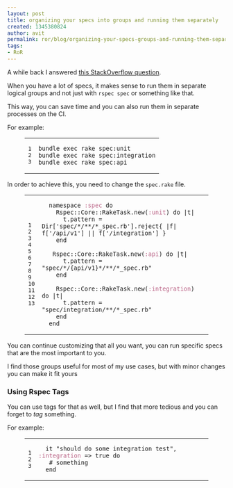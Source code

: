 ```yaml
---
layout: post
title: organizing your specs into groups and running them separately
created: 1345380824
author: avit
permalink: ror/blog/organizing-your-specs-groups-and-running-them-separately
tags:
- RoR
---
```

<p dir="ltr">A while back I answered <a href="http://stackoverflow.com/questions/10029250/organizing-rspec-2-tests-into-unit-and-integration-categories-in-rails/10029504#10029504">this StackOverflow question</a>.</p>

<p dir="ltr">When you have a lot of specs, it makes sense to run them in separate logical groups and not just with <code>rspec spec</code> or something like that.</p>

<p dir="ltr">This way, you can save time and you can also run them in separate processes on the CI.</p>

<p dir="ltr">For example:</p>

<figure class="code">
<div class="highlight" dir="ltr">
<table>
	<tbody>
		<tr>
			<td class="gutter">
			<pre class="line-numbers">
<span class="line-number">1</span>
<span class="line-number">2</span>
<span class="line-number">3</span>
</pre>
			</td>
			<td class="code">
			<pre>
<code><span class="line">bundle exec rake spec:unit
</span><span class="line">bundle exec rake spec:integration
</span><span class="line">bundle exec rake spec:api</span></code></pre>
			</td>
		</tr>
	</tbody>
</table>
</div>
</figure>

<p dir="ltr">In order to achieve this, you need to change the <code>spec.rake</code> file.</p>

<figure class="code"><figcaption dir="ltr"></figcaption>

<div class="highlight" dir="ltr">
<table>
	<tbody>
		<tr>
			<td class="gutter">
			<pre class="line-numbers">
<span class="line-number">1</span>
<span class="line-number">2</span>
<span class="line-number">3</span>
<span class="line-number">4</span>
<span class="line-number">5</span>
<span class="line-number">6</span>
<span class="line-number">7</span>
<span class="line-number">8</span>
<span class="line-number">9</span>
<span class="line-number">10</span>
<span class="line-number">11</span>
<span class="line-number">12</span>
<span class="line-number">13</span>
</pre>
			</td>
			<td class="code">
			<pre>
<code class="ruby"><span class="line">  <span class="n">namespace</span> <span class="ss">:spec</span> <span class="k">do</span>
</span><span class="line">    <span class="no">Rspec</span><span class="o">::</span><span class="no">Core</span><span class="o">::</span><span class="no">RakeTask</span><span class="o">.</span><span class="n">new</span><span class="p">(</span><span class="ss">:unit</span><span class="p">)</span> <span class="k">do</span> <span class="o">|</span><span class="n">t</span><span class="o">|</span>
</span><span class="line">      <span class="n">t</span><span class="o">.</span><span class="n">pattern</span> <span class="o">=</span> <span class="no">Dir</span><span class="o">[</span><span class="s1">&#39;spec/*/**/*_spec.rb&#39;</span><span class="o">].</span><span class="n">reject</span><span class="p">{</span> <span class="o">|</span><span class="n">f</span><span class="o">|</span> <span class="n">f</span><span class="o">[</span><span class="s1">&#39;/api/v1&#39;</span><span class="o">]</span> <span class="o">||</span> <span class="n">f</span><span class="o">[</span><span class="s1">&#39;/integration&#39;</span><span class="o">]</span> <span class="p">}</span>
</span><span class="line">    <span class="k">end</span>
</span><span class="line">
</span><span class="line">   <span class="no">Rspec</span><span class="o">::</span><span class="no">Core</span><span class="o">::</span><span class="no">RakeTask</span><span class="o">.</span><span class="n">new</span><span class="p">(</span><span class="ss">:api</span><span class="p">)</span> <span class="k">do</span> <span class="o">|</span><span class="n">t</span><span class="o">|</span>
</span><span class="line">      <span class="n">t</span><span class="o">.</span><span class="n">pattern</span> <span class="o">=</span> <span class="s2">&quot;spec/*/{api/v1}*/**/*_spec.rb&quot;</span>
</span><span class="line">    <span class="k">end</span>
</span><span class="line">
</span><span class="line">    <span class="no">Rspec</span><span class="o">::</span><span class="no">Core</span><span class="o">::</span><span class="no">RakeTask</span><span class="o">.</span><span class="n">new</span><span class="p">(</span><span class="ss">:integration</span><span class="p">)</span> <span class="k">do</span> <span class="o">|</span><span class="n">t</span><span class="o">|</span>
</span><span class="line">      <span class="n">t</span><span class="o">.</span><span class="n">pattern</span> <span class="o">=</span> <span class="s2">&quot;spec/integration/**/*_spec.rb&quot;</span>
</span><span class="line">    <span class="k">end</span>
</span><span class="line">  <span class="k">end</span>
</span></code></pre>
			</td>
		</tr>
	</tbody>
</table>
</div>
</figure>

<p dir="ltr">You can continue customizing that all you want, you can run specific specs that are the most important to you.</p>

<p dir="ltr">I find those groups useful for most of my use cases, but with minor changes you can make it fit yours</p>

<h3 dir="ltr">Using Rspec Tags</h3>

<p dir="ltr">You can use tags for that as well, but I find that more tedious and you can forget to <em>tag</em> something.</p>

<p dir="ltr">For example:</p>

<figure class="code"><figcaption dir="ltr"></figcaption>

<div class="highlight">
<table dir="ltr">
	<tbody>
		<tr>
			<td class="gutter">
			<pre class="line-numbers">
<span class="line-number">1</span>
<span class="line-number">2</span>
<span class="line-number">3</span>
</pre>
			</td>
			<td class="code">
			<pre>
<code class="ruby"><span class="line">  <span class="n">it</span> <span class="s2">&quot;should do some integration test&quot;</span><span class="p">,</span> <span class="ss">:integration</span> <span class="o">=&gt;</span> <span class="kp">true</span> <span class="k">do</span>
</span><span class="line">   <span class="c1"># something</span>
</span><span class="line">  <span class="k">end</span>
</span></code></pre>
			</td>
		</tr>
	</tbody>
</table>
</div>
</figure>

